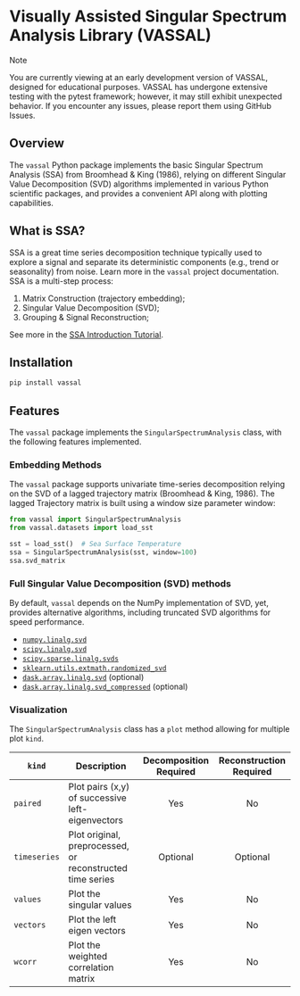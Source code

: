 # Visually Assisted Singular Spectrum Analysis Library (VASSAL)

> [!NOTE]
> You are currently viewing at an early development version of VASSAL, designed
> for educational purposes. VASSAL has undergone extensive testing with the 
> pytest framework; however, it may still exhibit unexpected behavior. If you 
> encounter any issues, please report them using GitHub Issues.

## Overview

The `vassal` Python package implements the basic Singular Spectrum
Analysis (SSA) from Broomhead & King (1986), relying on different Singular Value 
Decomposition (SVD) algorithms implemented in various Python scientific 
packages, and provides a convenient API along with plotting capabilities.

## What is SSA?

SSA is a great time series decomposition technique typically used to explore
a signal and separate its deterministic components (e.g., trend or seasonality)
from noise. Learn more in the `vassal` project documentation. SSA is a 
multi-step process:
1. Matrix Construction (trajectory embedding);
2. Singular Value Decomposition (SVD);
3. Grouping & Signal Reconstruction;

See more in the [SSA Introduction Tutorial]().

## Installation

```bash
pip install vassal
```

## Features
  
The `vassal` package implements the `SingularSpectrumAnalysis` class, with the
following features implemented.

### Embedding Methods 

The `vassal` package supports univariate time-series decomposition relying on the
SVD of a lagged trajectory matrix (Broomhead & King, 1986). The lagged 
Trajectory matrix is built using a window size parameter window:

```python
from vassal import SingularSpectrumAnalysis
from vassal.datasets import load_sst

sst = load_sst()  # Sea Surface Temperature
ssa = SingularSpectrumAnalysis(sst, window=100)
ssa.svd_matrix
```
  
### Full Singular Value Decomposition (SVD) methods

By default, `vassal` depends on the NumPy implementation of SVD, yet, provides
alternative algorithms, including truncated SVD algorithms for speed performance.

* [`numpy.linalg.svd`](https://numpy.org/doc/stable/reference/generated/numpy.linalg.svd.html)  
* [`scipy.linalg.svd`](https://docs.scipy.org/doc/scipy/reference/generated/scipy.linalg.svd.html)  
* [`scipy.sparse.linalg.svds`](https://docs.scipy.org/doc/scipy/reference/generated/scipy.sparse.linalg.svds.html)
* [`sklearn.utils.extmath.randomized_svd`](https://scikit-learn.org/stable/modules/generated/sklearn.utils.extmath.randomized_svd.html)
* [`dask.array.linalg.svd`](https://docs.dask.org/en/stable/generated/dask.array.linalg.svd.html) (optional)
* [`dask.array.linalg.svd_compressed`](https://docs.dask.org/en/latest/generated/dask.array.linalg.svd_compressed.html) (optional)

### Visualization

The `SingularSpectrumAnalysis` class has a `plot` method allowing for multiple
plot `kind`.

| `kind`       | Description                                               | Decomposition Required | Reconstruction Required |
|--------------|-----------------------------------------------------------|:----------------------:|:-----------------------:|
| `paired`     | Plot pairs (x,y) of successive left-eigenvectors          |          Yes           |           No            |
| `timeseries` | Plot original, preprocessed, or reconstructed time series |        Optional        |        Optional         |
| `values`     | Plot the singular values                                  |          Yes           |           No            |
| `vectors`    | Plot the left eigen vectors                               |          Yes           |           No            |
| `wcorr`      | Plot the weighted correlation matrix                      |          Yes           |           No            |

